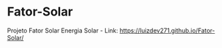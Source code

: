 # Fator-Solar
 Projeto Fator Solar Energia Solar	-
 Link: https://luizdev271.github.io/Fator-Solar/
